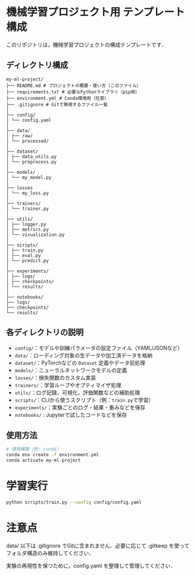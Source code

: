 # 機械学習プロジェクト用 テンプレート構成

このリポジトリは，機械学習プロジェクトの構成テンプレートです．

## ディレクトリ構成

```
my-ml-project/
├── README.md # プロジェクトの概要・使い方（このファイル）
├── requirements.txt # 必要なPythonライブラリ（pip用）
├── environment.yml # Conda環境用（任意）
├── .gitignore # Gitで無視するファイル一覧
│
├── config/
│ └── config.yaml
│
├── data/
│ ├── raw/
│ └── processed/
│
├── dataset/
│ ├── data_utils.py
│ └── preprocess.py
│
├── models/
│ └── my_model.py
│
├── losses
│ └── my_loss.py
│
├── trainers/
│ └── trainer.py
│
├── utils/
│ ├── logger.py
│ ├── metrics.py
│ └── visualization.py 
│
├── scripts/
│ ├── train.py
│ ├── eval.py
│ └── predict.py
│
├── experiments/
│ ├── logs/
│ ├── checkpoints/
│ └── results/
│
├── notebooks/
├── logs/
├── checkpoints/
└── results/
```

## 各ディレクトリの説明

- `config/`：モデルや訓練パラメータの設定ファイル（YAML/JSONなど）
- `data/`：ローディング対象の生データや加工済データを格納
- `dataset/`：PyTorchなどの `Dataset` 定義やデータ前処理
- `models/`：ニューラルネットワークモデルの定義
- `losses/`：損失関数のカスタム実装
- `trainers/`：学習ループやオプティマイザ処理
- `utils/`：ログ記録，可視化，評価関数などの補助処理
- `scripts/`：CLIから使うスクリプト（例：`train.py`で学習）
- `experiments/`：実験ごとのログ・結果・重みなどを保存
- `notebooks/` : Jupyterで試したコードなどを保存

## 使用方法

```bash
# 環境構築（例: conda）
conda env create -f environment.yml
conda activate my-ml-project
```

# 学習実行
```bash
python scripts/train.py --config config/config.yaml
```
# 注意点
data/ 以下は .gitignore でGitに含まれません．必要に応じて .gitkeep を使ってフォルダ構造のみ維持してください．

実験の再現性を保つために，config.yaml を整理して管理してください．